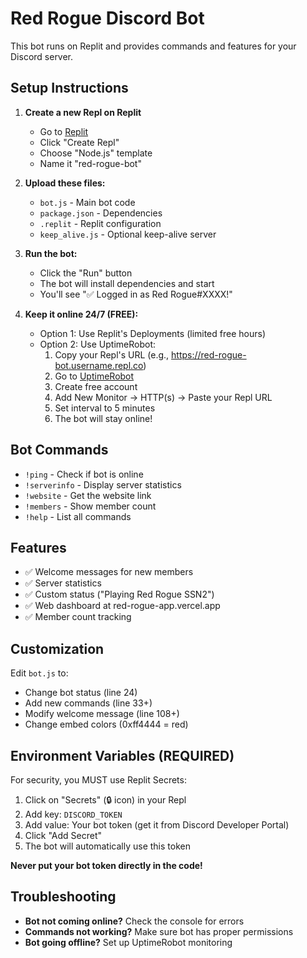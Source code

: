 # Red Rogue Discord Bot

This bot runs on Replit and provides commands and features for your Discord server.

## Setup Instructions

1. **Create a new Repl on Replit**
   - Go to [Replit](https://replit.com)
   - Click "Create Repl"
   - Choose "Node.js" template
   - Name it "red-rogue-bot"

2. **Upload these files:**
   - `bot.js` - Main bot code
   - `package.json` - Dependencies
   - `.replit` - Replit configuration
   - `keep_alive.js` - Optional keep-alive server

3. **Run the bot:**
   - Click the "Run" button
   - The bot will install dependencies and start
   - You'll see "✅ Logged in as Red Rogue#XXXX!"

4. **Keep it online 24/7 (FREE):**
   - Option 1: Use Replit's Deployments (limited free hours)
   - Option 2: Use UptimeRobot:
     1. Copy your Repl's URL (e.g., https://red-rogue-bot.username.repl.co)
     2. Go to [UptimeRobot](https://uptimerobot.com)
     3. Create free account
     4. Add New Monitor → HTTP(s) → Paste your Repl URL
     5. Set interval to 5 minutes
     6. The bot will stay online!

## Bot Commands

- `!ping` - Check if bot is online
- `!serverinfo` - Display server statistics
- `!website` - Get the website link
- `!members` - Show member count
- `!help` - List all commands

## Features

- ✅ Welcome messages for new members
- ✅ Server statistics
- ✅ Custom status ("Playing Red Rogue SSN2")
- ✅ Web dashboard at red-rogue-app.vercel.app
- ✅ Member count tracking

## Customization

Edit `bot.js` to:
- Change bot status (line 24)
- Add new commands (line 33+)
- Modify welcome message (line 108+)
- Change embed colors (0xff4444 = red)

## Environment Variables (REQUIRED)

For security, you MUST use Replit Secrets:
1. Click on "Secrets" (🔒 icon) in your Repl
2. Add key: `DISCORD_TOKEN`
3. Add value: Your bot token (get it from Discord Developer Portal)
4. Click "Add Secret"
5. The bot will automatically use this token

**Never put your bot token directly in the code!**

## Troubleshooting

- **Bot not coming online?** Check the console for errors
- **Commands not working?** Make sure bot has proper permissions
- **Bot going offline?** Set up UptimeRobot monitoring